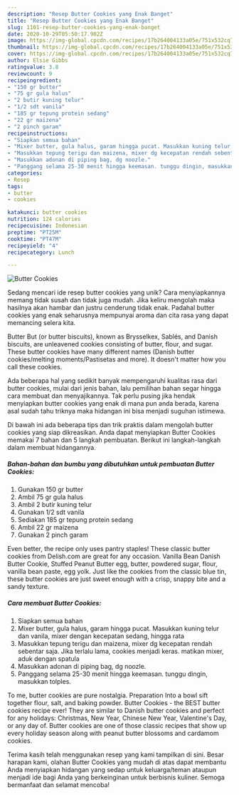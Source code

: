 ```yaml
---
description: "Resep Butter Cookies yang Enak Banget"
title: "Resep Butter Cookies yang Enak Banget"
slug: 1101-resep-butter-cookies-yang-enak-banget
date: 2020-10-29T05:50:17.902Z
image: https://img-global.cpcdn.com/recipes/17b264004133a05e/751x532cq70/butter-cookies-foto-resep-utama.jpg
thumbnail: https://img-global.cpcdn.com/recipes/17b264004133a05e/751x532cq70/butter-cookies-foto-resep-utama.jpg
cover: https://img-global.cpcdn.com/recipes/17b264004133a05e/751x532cq70/butter-cookies-foto-resep-utama.jpg
author: Elsie Gibbs
ratingvalue: 3.8
reviewcount: 9
recipeingredient:
- "150 gr butter"
- "75 gr gula halus"
- "2 butir kuning telur"
- "1/2 sdt vanila"
- "185 gr tepung protein sedang"
- "22 gr maizena"
- "2 pinch garam"
recipeinstructions:
- "Siapkan semua bahan"
- "Mixer butter, gula halus, garam hingga pucat. Masukkan kuning telur dan vanila, mixer dengan kecepatan sedang, hingga rata"
- "Masukkan tepung terigu dan maizena, mixer dg kecepatan rendah sebentar saja. Jika terlalu lama, cookies menjadi keras. matikan mixer, aduk dengan spatula"
- "Masukkan adonan di piping bag, dg noozle."
- "Panggang selama 25-30 menit hingga keemasan. tunggu dingin, masukkan tolples."
categories:
- Resep
tags:
- butter
- cookies

katakunci: butter cookies 
nutrition: 124 calories
recipecuisine: Indonesian
preptime: "PT25M"
cooktime: "PT47M"
recipeyield: "4"
recipecategory: Lunch

---
```



![Butter Cookies](https://img-global.cpcdn.com/recipes/17b264004133a05e/751x532cq70/butter-cookies-foto-resep-utama.jpg)

Sedang mencari ide resep butter cookies yang unik? Cara menyiapkannya memang tidak susah dan tidak juga mudah. Jika keliru mengolah maka hasilnya akan hambar dan justru cenderung tidak enak. Padahal butter cookies yang enak seharusnya mempunyai aroma dan cita rasa yang dapat memancing selera kita.

Butter But (or butter biscuits), known as Brysselkex, Sablés, and Danish biscuits, are unleavened cookies consisting of butter, flour, and sugar. These butter cookies have many different names (Danish butter cookies/melting moments/Pastisetas and more). It doesn&#39;t matter how you call these cookies.

Ada beberapa hal yang sedikit banyak mempengaruhi kualitas rasa dari butter cookies, mulai dari jenis bahan, lalu pemilihan bahan segar hingga cara membuat dan menyajikannya. Tak perlu pusing jika hendak menyiapkan butter cookies yang enak di mana pun anda berada, karena asal sudah tahu triknya maka hidangan ini bisa menjadi suguhan istimewa.


Di bawah ini ada beberapa tips dan trik praktis dalam mengolah butter cookies yang siap dikreasikan. Anda dapat menyiapkan Butter Cookies memakai 7 bahan dan 5 langkah pembuatan. Berikut ini langkah-langkah dalam membuat hidangannya.

<!--inarticleads1-->

##### Bahan-bahan dan bumbu yang dibutuhkan untuk pembuatan Butter Cookies:

1. Gunakan 150 gr butter
1. Ambil 75 gr gula halus
1. Ambil 2 butir kuning telur
1. Gunakan 1/2 sdt vanila
1. Sediakan 185 gr tepung protein sedang
1. Ambil 22 gr maizena
1. Gunakan 2 pinch garam


Even better, the recipe only uses pantry staples! These classic butter cookies from Delish.com are great for any occasion. Vanilla Bean Danish Butter Cookie, Stuffed Peanut Butter egg, butter, powdered sugar, flour, vanilla bean paste, egg yolk. Just like the cookies from the classic blue tin, these butter cookies are just sweet enough with a crisp, snappy bite and a sandy texture. 

<!--inarticleads2-->

##### Cara membuat Butter Cookies:

1. Siapkan semua bahan
1. Mixer butter, gula halus, garam hingga pucat. Masukkan kuning telur dan vanila, mixer dengan kecepatan sedang, hingga rata
1. Masukkan tepung terigu dan maizena, mixer dg kecepatan rendah sebentar saja. Jika terlalu lama, cookies menjadi keras. matikan mixer, aduk dengan spatula
1. Masukkan adonan di piping bag, dg noozle.
1. Panggang selama 25-30 menit hingga keemasan. tunggu dingin, masukkan tolples.


To me, butter cookies are pure nostalgia. Preparation Into a bowl sift together flour, salt, and baking powder. Butter Cookies - the BEST butter cookies recipe ever! They are similar to Danish butter cookies and perfect for any holidays: Christmas, New Year, Chinese New Year, Valentine&#39;s Day, or any day of. Butter cookies are one of those classic recipes that show up every holiday season along with peanut butter blossoms and cardamom cookies. 

Terima kasih telah menggunakan resep yang kami tampilkan di sini. Besar harapan kami, olahan Butter Cookies yang mudah di atas dapat membantu Anda menyiapkan hidangan yang sedap untuk keluarga/teman ataupun menjadi ide bagi Anda yang berkeinginan untuk berbisnis kuliner. Semoga bermanfaat dan selamat mencoba!
